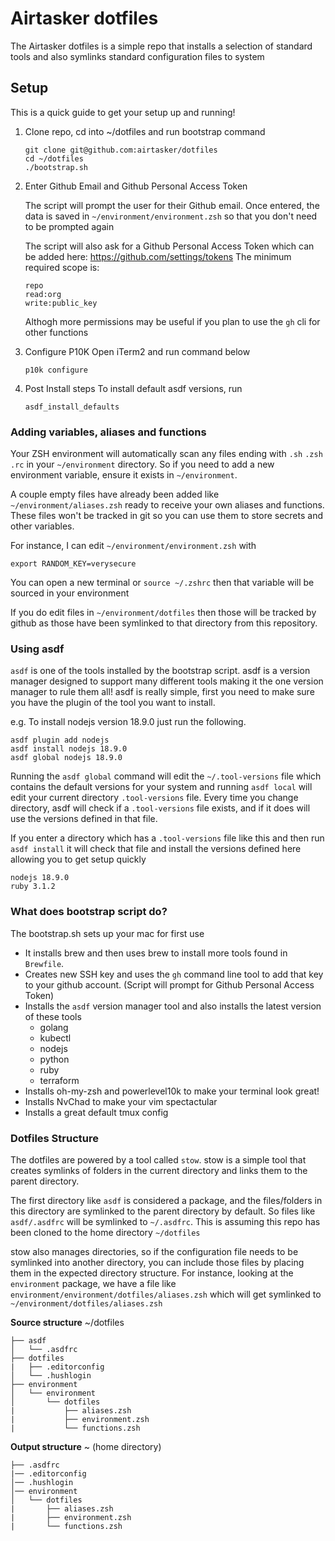# Airtasker dotfiles

The Airtasker dotfiles is a simple repo that installs a selection of standard tools and also symlinks standard configuration files to system

## Setup
This is a quick guide to get your setup up and running!

1. Clone repo, cd into ~/dotfiles and run bootstrap command
    ```
    git clone git@github.com:airtasker/dotfiles
    cd ~/dotfiles
    ./bootstrap.sh
    ```
2. Enter Github Email and Github Personal Access Token
    
    The script will prompt the user for their Github email. Once entered, the data is saved in ```~/environment/environment.zsh``` so that you don't need to be prompted again
    
    The script will also ask for a Github Personal Access Token which can be added here: https://github.com/settings/tokens
    The minimum required scope is:
      ```
      repo
      read:org
      write:public_key
      ```
    Althogh more permissions may be useful if you plan to use the ```gh``` cli for other functions      

3. Configure P10K
    Open iTerm2 and run command below
    ```
    p10k configure
    ```
4. Post Install steps
    To install default asdf versions, run
    ```
    asdf_install_defaults
    ```


### Adding variables, aliases and functions
Your ZSH environment will automatically scan any files ending with ```.sh``` ```.zsh``` ```.rc``` in your ```~/environment``` directory. So if you need to add a new environment variable, ensure it exists in ```~/environment```. 

A couple empty files have already been added like ```~/environment/aliases.zsh``` ready to receive your own aliases and functions. These files won't be tracked in git so you can use them to store secrets and other variables. 

For instance, I can edit ```~/environment/environment.zsh``` with 
```
export RANDOM_KEY=verysecure
```
You can open a new terminal or ```source ~/.zshrc``` then that variable will be sourced in your environment

If you do edit files in ```~/environment/dotfiles``` then those will be tracked by github as those have been symlinked to that directory from this repository.

### Using asdf 
```asdf``` is one of the tools installed by the bootstrap script. 
asdf is a version manager designed to support many different tools making it the one version manager to rule them all! 
asdf is really simple, first you need to make sure you have the plugin of the tool you want to install.

e.g. To install nodejs version 18.9.0 just run the following. 
```
asdf plugin add nodejs
asdf install nodejs 18.9.0
asdf global nodejs 18.9.0
```
Running the ```asdf global``` command will edit the ```~/.tool-versions``` file which contains the default versions for your system and running ```asdf local``` will edit your current directory ```.tool-versions``` file. Every time you change directory, asdf will check if a ```.tool-versions``` file exists, and if it does will use the versions defined in that file. 

If you enter a directory which has a ```.tool-versions``` file like this and then run ```asdf install``` it will check that file and install the versions defined here allowing you to get setup quickly
```
nodejs 18.9.0
ruby 3.1.2
```


### What does bootstrap script do? 
The bootstrap.sh sets up your mac for first use
* It installs brew and then uses brew to install more tools found in ```Brewfile```. 
* Creates new SSH key and uses the ```gh``` command line tool to add that key to your github account. (Script will prompt for Github Personal Access Token)
* Installs the ```asdf``` version manager tool and also installs the latest version of these tools
    * golang 
    * kubectl 
    * nodejs 
    * python 
    * ruby 
    * terraform
* Installs oh-my-zsh and powerlevel10k to make your terminal look great!
* Installs NvChad to make your vim spectactular
* Installs a great default tmux config 

### Dotfiles Structure
The dotfiles are powered by a tool called `stow`.
stow is a simple tool that creates symlinks of folders in the current directory and links them to the parent directory. 

The first directory like `asdf` is considered a package, and the files/folders in this directory are symlinked to the parent directory by default. So files like `asdf/.asdfrc` will be symlinked to `~/.asdfrc`. This is assuming this repo has been cloned to the home directory `~/dotfiles`

stow also manages directories, so if the configuration file needs to be symlinked into another directory, you can include those files by placing them in the expected directory structure. For instance, looking at the `environment` package, we have a file like `environment/environment/dotfiles/aliases.zsh` which will get symlinked to `~/environment/dotfiles/aliases.zsh`

**Source structure** ~/dotfiles
```
├── asdf
│   └── .asdfrc
├── dotfiles
|   ├── .editorconfig
│   └── .hushlogin
├── environment
│   └── environment
│       └── dotfiles
|           ├── aliases.zsh
|           ├── environment.zsh
|           └── functions.zsh
```
**Output structure** ~ (home directory)
```
├── .asdfrc
|── .editorconfig
│── .hushlogin
│── environment
│   └── dotfiles
|       ├── aliases.zsh
|       ├── environment.zsh
|       └── functions.zsh
```
